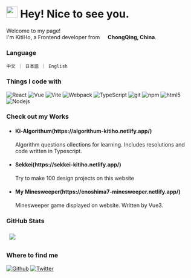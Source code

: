 <h1><img src="https://emojis.slackmojis.com/emojis/images/1531849430/4246/blob-sunglasses.gif?1531849430" width="30"/> Hey! Nice to see you.</h1>

<p>Welcome to my page! </br> I'm KitiHo, a Frontend developer from <img src="https://www.webfx.com/wp-content/themes/fx/assets/img/tools/emoji-cheat-sheet/graphics/emojis/cn.png" width="13"/> <b>ChongQing, China</b>. 
<h3>Language</h3>
<code>中文 ｜ 日本語 ｜ English</code>
<h3>Things I code with</h3>
<p>
  <img alt="React" src="https://img.shields.io/badge/-React-45b8d8?style=flat-square&logo=react&logoColor=white" />
  <img alt="Vue" src="https://img.shields.io/badge/-Vue-43853d?style=flat-square&logo=Vue.js&logoColor=white" />
  <img alt="Vite" src="https://img.shields.io/badge/-Vite-f6c43f?style=flat-square&logo=vite&logoColor=white" />
  <img alt="Webpack" src="https://img.shields.io/badge/-Webpack-8DD6F9?style=flat-square&logo=webpack&logoColor=white" /> 
  <img alt="TypeScript" src="https://img.shields.io/badge/-TypeScript-007ACC?style=flat-square&logo=typescript&logoColor=white" />
  <img alt="git" src="https://img.shields.io/badge/-Git-F05032?style=flat-square&logo=git&logoColor=white" />
  <img alt="npm" src="https://img.shields.io/badge/-NPM-CB3837?style=flat-square&logo=npm&logoColor=white" />
  <img alt="html5" src="https://img.shields.io/badge/-HTML5-E34F26?style=flat-square&logo=html5&logoColor=white" />
  <img alt="Nodejs" src="https://img.shields.io/badge/-Nodejs-43853d?style=flat-square&logo=Node.js&logoColor=white" />
</p>

<h3>Check out my Works</h3>

  <ul>
    <li>
      <h4>Ki-Algorithum(https://algorithum-kitiho.netlify.app/)</h4>      
      <div>Algorithm questions ollections for learning. Includes resolutions and code written in Typescript.</div>        
    </li>
  <li>
      <h4>Sekkei(https://sekkei-kitiho.netlify.app/)</h4>      
      <div>Try to make 100 design projects on this website</div>        
    </li>
  <li>
      <h4>My Minesweeper(https://enoshima7-minesweeper.netlify.app/)</h4>      
      <div>Minesweeper game displayed on website. Written by Vue3.</div>        
    </li>
  </ul>

<h3> GitHub Stats </h3>
<a href="https://github.com/KitiHo">
  <img align="center" style="margin:0.5rem" src="https://github-readme-stats.vercel.app/api/?username=KitiHo&show_icons=true" />
</a>

<h3>Where to find me</h3>
<p><a href="https://github.com/KitiHo" target="_blank"><img alt="Github" src="https://img.shields.io/badge/GitHub-%2312100E.svg?&style=for-the-badge&logo=Github&logoColor=white" /></a> <a href="https://twitter.com/KitiHo" target="_blank"><img alt="Twitter" src="https://img.shields.io/badge/twitter-%231DA1F2.svg?&style=for-the-badge&logo=twitter&logoColor=white" /></a>
</p>
